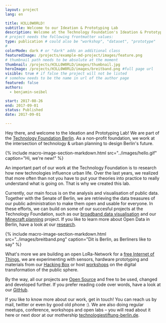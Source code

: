 ```yaml
---
layout: project
lang: en

title: H3LL0W0RLD!
subtitle: Welcome to our Ideation & Prototyping Lab
description: Welcome at the Technology Foundation's Ideation & Prototyping Lab
# project needs the following frontmatter values:
type: publication # could also be "workshop", "dataset", "prototype"
#
colorMode: dark # or "dark" adds an additional class
featuredImage: /projects/example-md-project/images/feature.png
# thumbnail path needs to be absolute at the moment
thumbnail: /projects/H3LL0W0RLD/images/thumbnail.jpg
heroImage: /projects/H3LL0W0RLD/images/breitband.png #full page url
visible: true # if false the project will not be listed
# somehow needs to be the name in url of the author page
featured: false
authors:
  - benjamin-seibel

start: 2017-08-26
end: 2017-09-01
status: Published
date: 2017-09-01

---
```


Hey there, and welcome to the Ideation and Prototyping Lab! We are part of the [Technology Foundation Berlin](http://www.technologiestiftung-berlin.de). As a non-profit foundation, we work at the intersection of technology & urban planning to design Berlin's future.
            
{% include macro-image-section-markdown.html src="../images/hello.gif" caption="Hi, we're new!" %}

An important part of our work at the Technology Foundation is to research how new technologies influence urban life. Over the last years, we realized that more often than not you have to put your theories into practice to really understand what is going on. That is why we created this lab.
          
Currently, our main focus is on the analysis and visualisation of public data. Together with the Senate of Berlin, we are retrieving the data treasures of our public administration to make them open and usable for everyone. In these efforts, we can build on some of our succesful projects at the Technology Foundation, such as our [broadband data visualisation](http://breitband-berlin.de) and our [Minecraft planning](http://www.technologiestiftung-berlin.de/minecraft) project. If you like to learn more about Open Data in Berlin, have a look at our [research](https://www.technologiestiftung-berlin.de/de/bibliothek/publikationen/).

{% include macro-image-section-markdown.html src="../images/breitband.png" caption="Dit is Berlin, as Berliners like to say" %}

What's more we are building an open LoRa-Network for a [free Internet of Things](https://www.thethingsnetwork.org/community/berlin/), we are experimenting with sensors, hardware prototyping and materials from our [Hacking Box](https://www.technologiestiftung-berlin.de/hackingbox/) or host [workshops](https://www.technologiestiftung-berlin.de/de/blog/smarte-loesungen-und-info-dienste-fuer-die-stadt-der-zukunft/) on the digital transformation of the public sphere.

By the way, all our projects are [Open Source](https://publiccode.eu/de/) and free to be used, changed and developed further. If you prefer reading code over words, have a look at our [GitHub](https://github.com/technologiestiftung/).

If you like to know more about our work, get in touch! You can reach us by mail, twitter or even by good old phone :). We are also doing regular meetups, conference, workshops and open labs – you will read about it here or next door at our mothership [technologiestiftung-berlin.de](https://www.technologiestiftung-berlin.de/).
